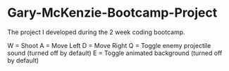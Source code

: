 # Gary-McKenzie-Bootcamp-Project
The project I developed during the 2 week coding bootcamp.

W = Shoot     A = Move Left     D = Move Right
Q = Toggle enemy projectile sound (turned off by default)     E = Toggle animated background (turned off by default)
